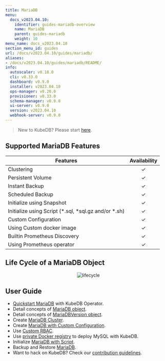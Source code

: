 ```yaml
---
title: MariaDB
menu:
  docs_v2023.04.10:
    identifier: guides-mariadb-overview
    name: MariaDB
    parent: guides-mariadb
    weight: 10
menu_name: docs_v2023.04.10
section_menu_id: guides
url: /docs/v2023.04.10/guides/mariadb/
aliases:
- /docs/v2023.04.10/guides/mariadb/README/
info:
  autoscaler: v0.18.0
  cli: v0.33.0
  dashboard: v0.9.0
  installer: v2023.04.10
  ops-manager: v0.20.0
  provisioner: v0.33.0
  schema-manager: v0.9.0
  ui-server: v0.9.0
  version: v2023.04.10
  webhook-server: v0.9.0
---
```


> New to KubeDB? Please start [here](/docs/v2023.04.10/README).

## Supported MariaDB Features

| Features                                                | Availability |
| ------------------------------------------------------- | :----------: |
| Clustering                                              |   &#10003;   |
| Persistent Volume                                       |   &#10003;   |
| Instant Backup                                          |   &#10003;   |
| Scheduled Backup                                        |   &#10003;   |
| Initialize using Snapshot                               |   &#10003;   |
| Initialize using Script (\*.sql, \*sql.gz and/or \*.sh) |   &#10003;   |
| Custom Configuration                                    |   &#10003;   |
| Using Custom docker image                               |   &#10003;   |
| Builtin Prometheus Discovery                            |   &#10003;   |
| Using Prometheus operator                               |   &#10003;   |

## Life Cycle of a MariaDB Object

<p align="center">
  <img alt="lifecycle"  src="/docs/v2023.04.10/guides/mariadb/images/mariadb-lifecycle.png" >
</p>

## User Guide

- [Quickstart MariaDB](/docs/v2023.04.10/guides/mariadb/quickstart/overview) with KubeDB Operator.
- Detail concepts of [MariaDB object](/docs/v2023.04.10/guides/mariadb/concepts/mariadb).
- Detail concepts of [MariaDBVersion object](/docs/v2023.04.10/guides/mariadb/concepts/mariadb-version).
- Create [MariaDB Cluster](/docs/v2023.04.10/guides/mariadb/clustering/galera-cluster).
- Create [MariaDB with Custom Configuration](/docs/v2023.04.10/guides/mariadb/configuration/using-config-file).
- Use [Custom RBAC](/docs/v2023.04.10/guides/mariadb/custom-rbac/using-custom-rbac).
- Use [private Docker registry](/docs/v2023.04.10/guides/mariadb/private-registry/quickstart) to deploy MySQL with KubeDB.
- Initialize [MariaDB with Script](/docs/v2023.04.10/guides/mariadb/initialization/using-script).
- Backup and Restore [MariaDB](/docs/v2023.04.10/guides/mariadb/backup/overview).
- Want to hack on KubeDB? Check our [contribution guidelines](/docs/v2023.04.10/CONTRIBUTING).
